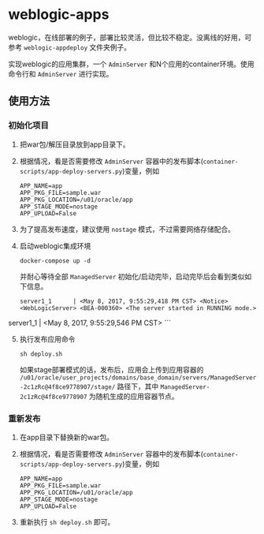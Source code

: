 # weblogic-apps

weblogic，在线部署的例子，部署比较灵活，但比较不稳定。没离线的好用，可参考 `weblogic-appdeploy` 文件夹例子。

实现weblogic的应用集群，一个 `AdminServer` 和N个应用的container环境。使用命令行和 `AdminServer` 进行实现。

## 使用方法

### 初始化项目

1. 把war包/解压目录放到app目录下。
2. 根据情况，看是否需要修改 `AdminServer` 容器中的发布脚本(`container-scripts/app-deploy-servers.py`)变量，例如

	```
	APP_NAME=app
	APP_PKG_FILE=sample.war
	APP_PKG_LOCATION=/u01/oracle/app
	APP_STAGE_MODE=nostage
	APP_UPLOAD=False
	```
	
3. 为了提高发布速度，建议使用 `nostage` 模式，不过需要网络存储配合。
4. 启动weblogic集成环境

	```
	docker-compose up -d
	```

	并耐心等待全部 `ManagedServer` 初始化/启动完毕，启动完毕后会看到类似如下信息。
	
	```
	server1_1      | <May 8, 2017, 9:55:29,418 PM CST> <Notice> <WebLogicServer> <BEA-000360> <The server started in RUNNING mode.> 
server1_1      | <May 8, 2017, 9:55:29,546 PM CST> <Notice> <WebLogicServer> <BEA-000365> <Server state changed to RUNNING.> 
	```

5. 执行发布应用命令

	```
	sh deploy.sh
	```

	如果stage部署模式的话，发布后，应用会上传到应用容器的 `/u01/oracle/user_projects/domains/base_domain/servers/ManagedServer-2c1zRc@4f8ce9778907/stage/` 路径下，其中 `ManagedServer-2c1zRc@4f8ce9778907` 为随机生成的应用容器节点。

### 重新发布

1. 在app目录下替换新的war包。
2. 根据情况，看是否需要修改 `AdminServer` 容器中的发布脚本(`container-scripts/app-deploy-servers.py`)变量，例如

	```
	APP_NAME=app
	APP_PKG_FILE=sample.war
	APP_PKG_LOCATION=/u01/oracle/app
	APP_STAGE_MODE=nostage
	APP_UPLOAD=False
	```

3. 重新执行 `sh deploy.sh` 即可。



